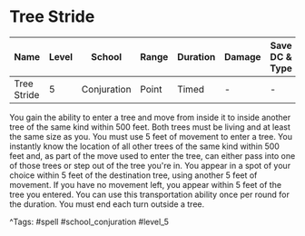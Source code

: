 # Tree Stride

| Name | Level | School | Range | Duration | Damage | Save DC & Type |
|------|-------|--------|-------|----------|--------|----------------|
| Tree Stride | 5 | Conjuration | Point | Timed | - | - |

You gain the ability to enter a tree and move from inside it to inside another tree of the same kind within 500 feet. Both trees must be living and at least the same size as you. You must use 5 feet of movement to enter a tree. You instantly know the location of all other trees of the same kind within 500 feet and, as part of the move used to enter the tree, can either pass into one of those trees or step out of the tree you're in. You appear in a spot of your choice within 5 feet of the destination tree, using another 5 feet of movement. If you have no movement left, you appear within 5 feet of the tree you entered. You can use this transportation ability once per round for the duration. You must end each turn outside a tree.

^Tags: #spell #school_conjuration #level_5
